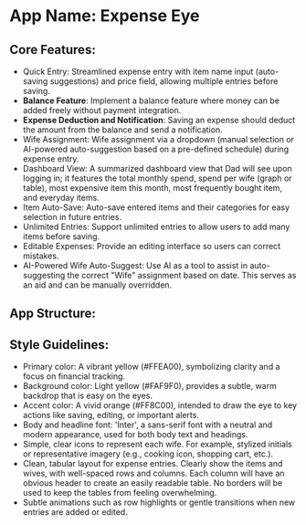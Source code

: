 # **App Name**: Expense Eye

## Core Features:

- Quick Entry: Streamlined expense entry with item name input (auto-saving suggestions) and price field, allowing multiple entries before saving.
- **Balance Feature**: Implement a balance feature where money can be added freely without payment integration.
- **Expense Deduction and Notification**: Saving an expense should deduct the amount from the balance and send a notification.
- Wife Assignment: Wife assignment via a dropdown (manual selection or AI-powered auto-suggestion based on a pre-defined schedule) during expense entry.
- Dashboard View: A summarized dashboard view that Dad will see upon logging in; it features the total monthly spend, spend per wife (graph or table), most expensive item this month, most frequently bought item, and everyday items.
- Item Auto-Save: Auto-save entered items and their categories for easy selection in future entries.
- Unlimited Entries: Support unlimited entries to allow users to add many items before saving.
- Editable Expenses: Provide an editing interface so users can correct mistakes.
- AI-Powered Wife Auto-Suggest: Use AI as a tool to assist in auto-suggesting the correct "Wife" assignment based on date. This serves as an aid and can be manually overridden.

## App Structure:

## Style Guidelines:

- Primary color: A vibrant yellow (#FFEA00), symbolizing clarity and a focus on financial tracking. 
- Background color: Light yellow (#FAF9F0), provides a subtle, warm backdrop that is easy on the eyes. 
- Accent color: A vivid orange (#FF8C00), intended to draw the eye to key actions like saving, editing, or important alerts.
- Body and headline font: 'Inter', a sans-serif font with a neutral and modern appearance, used for both body text and headings.
- Simple, clear icons to represent each wife. For example, stylized initials or representative imagery (e.g., cooking icon, shopping cart, etc.).
- Clean, tabular layout for expense entries. Clearly show the items and wives, with well-spaced rows and columns. Each column will have an obvious header to create an easily readable table. No borders will be used to keep the tables from feeling overwhelming.
- Subtle animations such as row highlights or gentle transitions when new entries are added or edited.